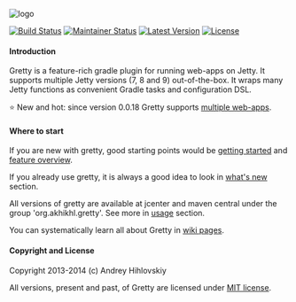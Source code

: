 ![logo](http://akhikhl.github.io/gretty/media/gretty_logo.png "gretty logo")

[![Build Status](https://travis-ci.org/akhikhl/gretty.png?branch=master)](https://travis-ci.org/akhikhl/gretty) 
[![Maintainer Status](http://stillmaintained.com/akhikhl/gretty.png)](http://stillmaintained.com/akhikhl/gretty) 
[![Latest Version](http://img.shields.io/badge/latest_version-0.0.19-47b31f.svg)](https://github.com/akhikhl/gretty/tree/v0.0.19) 
[![License](http://img.shields.io/badge/license-MIT-949494.svg)](#copyright-and-license)

#### Introduction

Gretty is a feature-rich gradle plugin for running web-apps on Jetty.
It supports multiple Jetty versions (7, 8 and 9) out-of-the-box.
It wraps many Jetty functions as convenient Gradle tasks and configuration DSL.

:star: New and hot: since version 0.0.18 Gretty supports [multiple web-apps](../../wiki/Multiple-web-aps-introduction).

#### Where to start

If you are new with gretty, good starting points would be [getting started](../../wiki/Getting-started) and [feature overview](../../wiki/Feature-overview).

If you already use gretty, it is always a good idea to look in [what's new](whatsnew.md) section.

All versions of gretty are available at jcenter and maven central under the group 'org.akhikhl.gretty'. See more in [usage](../../wiki/Usage) section.

You can systematically learn all about Gretty in [wiki pages](../../wiki).

#### Copyright and License

Copyright 2013-2014 (c) Andrey Hihlovskiy

All versions, present and past, of Gretty are licensed under [MIT license](license.txt).

